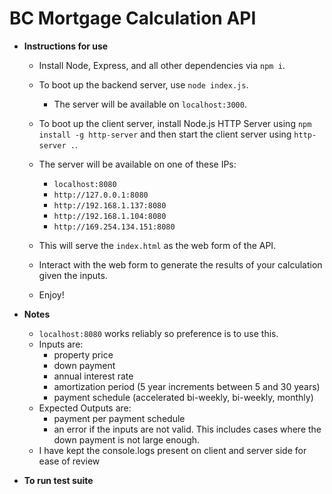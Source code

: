 # BC Mortgage Calculation API

- **Instructions for use**

    - Install Node, Express, and all other dependencies via `npm i`.

    - To boot up the backend server, use `node index.js`.
      - The server will be available on `localhost:3000`.

    - To boot up the client server, install Node.js HTTP Server using `npm install -g http-server` and then start the client server using `http-server .`.

    - The server will be available on one of these IPs:
      - `localhost:8080`
      - `http://127.0.0.1:8080`
      - `http://192.168.1.137:8080`
      - `http://192.168.1.104:8080`
      - `http://169.254.134.151:8080`

    - This will serve the `index.html` as the web form of the API.

    - Interact with the web form to generate the results of your calculation given the inputs.

    - Enjoy!

- **Notes** 
    - `localhost:8080` works reliably so preference is to use this.
    - Inputs are:
      -  property price
      -  down payment
      - annual interest rate
      -  amortization period (5 year increments between 5 and 30 years)
      - payment schedule (accelerated bi-weekly, bi-weekly, monthly)
    - Expected Outputs are: 
      - payment per payment schedule
      - an error if the inputs are not valid. This includes cases where the down payment is not large enough.
    - I have kept the console.logs present on client and server side for ease of review

- **To run test suite** 



